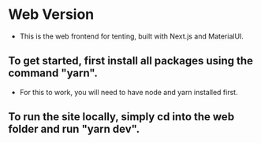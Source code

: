# Web Version

* This is the web frontend for tenting, built with Next.js and MaterialUI. 

## To get started, first install all packages using the command "yarn". 
* For this to work, you will need to have node and yarn installed first. 


## To run the site locally, simply cd into the web folder and run "yarn dev". 

